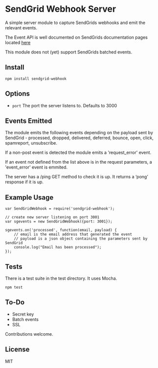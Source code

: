 # SendGrid Webhook Server

A simple server module to capture SendGrids webhooks and emit the relevant events.

The Event API is well documented on SendGrids documentation pages located [here](http://sendgrid.com/docs/API_Reference/Webhooks/event.html)

This module does not (yet) support SendGrids batched events.

## Install

```
npm install sendgrid-webhook
```

## Options

* ```port``` The port the server listens to.  Defaults to 3000

## Events Emitted

The module emits the following events depending on the payload sent by SendGrid - processed, dropped, delivered, deferred, bounce, open, click, spamreport, unsubscribe.

If a non-post event is detected the module emits a 'request_error' event.

If an event not defined from the list above is in the request parameters, a 'event_error' event is emmited.

The server has a /ping GET method to check it is up. It returns a ‘pong’ response if it is up.

## Example Usage

```
var SendGridWebhook = require('sendgrid-webhook');

// create new server listening on port 3001
var sgevents = new SendGridWebhook({port: 3001});

sgevents.on('processed', function(email, payload) {
    // email is the email address that generated the event
    // payload is a json object containing the parameters sent by SendGrid
    console.log("Email has been processed");
});
```

## Tests

There is a test suite in the test directory.  It uses Mocha.

```
npm test
```

## To-Do

* Secret key
* Batch events
* SSL

Contributions welcome.

## License

MIT
